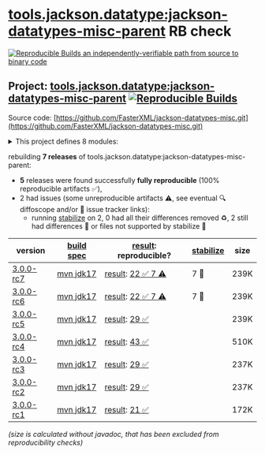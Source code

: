 [tools.jackson.datatype:jackson-datatypes-misc-parent](https://central.sonatype.com/artifact/tools.jackson.datatype/jackson-datatypes-misc-parent/versions) RB check
=======

[![Reproducible Builds](https://reproducible-builds.org/images/logos/rb.svg) an independently-verifiable path from source to binary code](https://reproducible-builds.org/)

## Project: [tools.jackson.datatype:jackson-datatypes-misc-parent](https://central.sonatype.com/artifact/tools.jackson.datatype/jackson-datatypes-misc-parent/versions) [![Reproducible Builds](https://img.shields.io/endpoint?url=https://raw.githubusercontent.com/jvm-repo-rebuild/reproducible-central/master/content/tools/jackson/datatype/jackson-datatypes-misc-parent/badge.json)](https://github.com/jvm-repo-rebuild/reproducible-central/blob/master/content/tools/jackson/datatype/jackson-datatypes-misc-parent/README.md)

Source code: [https://github.com/FasterXML/jackson-datatypes-misc.git](https://github.com/FasterXML/jackson-datatypes-misc.git)

<details><summary>This project defines 8 modules:</summary>

* [tools.jackson.datatype:jackson-datatype-jakarta-jsonp](https://central.sonatype.com/artifact/tools.jackson.datatype/jackson-datatype-jakarta-jsonp/overview)
* [tools.jackson.datatype:jackson-datatype-jakarta-mail](https://central.sonatype.com/artifact/tools.jackson.datatype/jackson-datatype-jakarta-mail/overview)
* [tools.jackson.datatype:jackson-datatype-javax-money](https://central.sonatype.com/artifact/tools.jackson.datatype/jackson-datatype-javax-money/overview)
* [tools.jackson.datatype:jackson-datatype-joda-money](https://central.sonatype.com/artifact/tools.jackson.datatype/jackson-datatype-joda-money/overview)
* [tools.jackson.datatype:jackson-datatype-json-org](https://central.sonatype.com/artifact/tools.jackson.datatype/jackson-datatype-json-org/overview)
* [tools.jackson.datatype:jackson-datatype-jsr353](https://central.sonatype.com/artifact/tools.jackson.datatype/jackson-datatype-jsr353/overview)
* [tools.jackson.datatype:jackson-datatype-moneta](https://central.sonatype.com/artifact/tools.jackson.datatype/jackson-datatype-moneta/overview)
* [tools.jackson.datatype:jackson-datatypes-misc-parent](https://central.sonatype.com/artifact/tools.jackson.datatype/jackson-datatypes-misc-parent/overview)
</details>

rebuilding **7 releases** of tools.jackson.datatype:jackson-datatypes-misc-parent:
- **5** releases were found successfully **fully reproducible** (100% reproducible artifacts :white_check_mark:),
- 2 had issues (some unreproducible artifacts :warning:, see eventual :mag: diffoscope and/or :memo: issue tracker links):
  - running [stabilize](doc/stabilize.md) on 2, 0 had all their differences removed :recycle:, 2 still had differences :rotating_light: or files not supported by stabilize :no_entry_sign:

| version | [build spec](/BUILDSPEC.md) | [result](https://reproducible-builds.org/docs/jvm/): reproducible? | [stabilize](https://github.com/google/oss-rebuild/blob/main/cmd/stabilize/README.md) | size |
| -- | --------- | ------ | ------ | -- |
| [3.0.0-rc7](https://central.sonatype.com/artifact/tools.jackson.datatype/jackson-datatypes-misc-parent/3.0.0-rc7/pom) | [mvn jdk17](jackson-datatypes-misc-parent-3.0.0-rc7.buildspec) | [result](jackson-datatypes-misc-parent-3.0.0-rc7.buildinfo): [22 :white_check_mark:  7 :warning:](jackson-datatypes-misc-parent-3.0.0-rc7.buildcompare) | 7 :no_entry_sign: | 239K |
| [3.0.0-rc6](https://central.sonatype.com/artifact/tools.jackson.datatype/jackson-datatypes-misc-parent/3.0.0-rc6/pom) | [mvn jdk17](jackson-datatypes-misc-parent-3.0.0-rc6.buildspec) | [result](jackson-datatypes-misc-parent-3.0.0-rc6.buildinfo): [22 :white_check_mark:  7 :warning:](jackson-datatypes-misc-parent-3.0.0-rc6.buildcompare) | 7 :no_entry_sign: | 239K |
| [3.0.0-rc5](https://central.sonatype.com/artifact/tools.jackson.datatype/jackson-datatypes-misc-parent/3.0.0-rc5/pom) | [mvn jdk17](jackson-datatypes-misc-parent-3.0.0-rc5.buildspec) | [result](jackson-datatypes-misc-parent-3.0.0-rc5.buildinfo): [29 :white_check_mark: ](jackson-datatypes-misc-parent-3.0.0-rc5.buildcompare) | | 239K |
| [3.0.0-rc4](https://central.sonatype.com/artifact/tools.jackson.datatype/jackson-datatypes-misc-parent/3.0.0-rc4/pom) | [mvn jdk17](jackson-datatypes-misc-parent-3.0.0-rc4.buildspec) | [result](jackson-datatypes-misc-parent-3.0.0-rc4.buildinfo): [43 :white_check_mark: ](jackson-datatypes-misc-parent-3.0.0-rc4.buildcompare) | | 510K |
| [3.0.0-rc3](https://central.sonatype.com/artifact/tools.jackson.datatype/jackson-datatypes-misc-parent/3.0.0-rc3/pom) | [mvn jdk17](jackson-datatypes-misc-parent-3.0.0-rc3.buildspec) | [result](jackson-datatypes-misc-parent-3.0.0-rc3.buildinfo): [29 :white_check_mark: ](jackson-datatypes-misc-parent-3.0.0-rc3.buildcompare) | | 237K |
| [3.0.0-rc2](https://central.sonatype.com/artifact/tools.jackson.datatype/jackson-datatypes-misc-parent/3.0.0-rc2/pom) | [mvn jdk17](jackson-datatypes-misc-parent-3.0.0-rc2.buildspec) | [result](jackson-datatypes-misc-parent-3.0.0-rc2.buildinfo): [29 :white_check_mark: ](jackson-datatypes-misc-parent-3.0.0-rc2.buildcompare) | | 237K |
| [3.0.0-rc1](https://central.sonatype.com/artifact/tools.jackson.datatype/jackson-datatypes-misc-parent/3.0.0-rc1/pom) | [mvn jdk17](jackson-datatypes-misc-parent-3.0.0-rc1.buildspec) | [result](jackson-datatypes-misc-parent-3.0.0-rc1.buildinfo): [21 :white_check_mark: ](jackson-datatypes-misc-parent-3.0.0-rc1.buildcompare) | | 172K |

<i>(size is calculated without javadoc, that has been excluded from reproducibility checks)</i>
